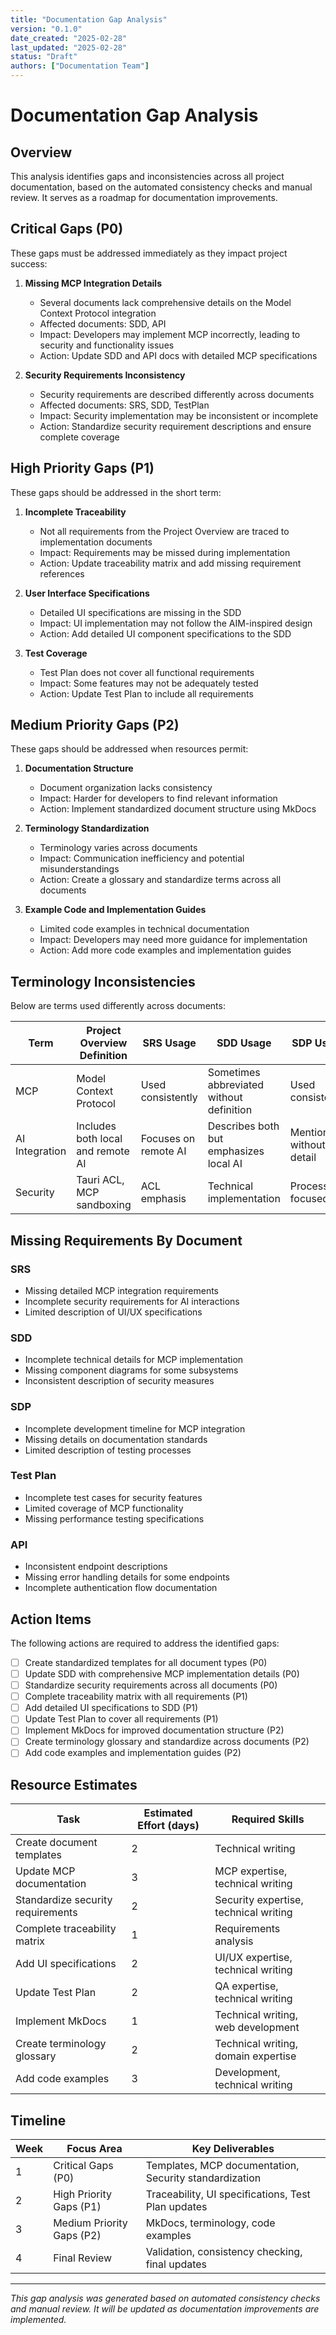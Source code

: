 ```yaml
---
title: "Documentation Gap Analysis"
version: "0.1.0"
date_created: "2025-02-28"
last_updated: "2025-02-28"
status: "Draft"
authors: ["Documentation Team"]
---
```


# Documentation Gap Analysis

## Overview
This analysis identifies gaps and inconsistencies across all project documentation, based on the automated consistency checks and manual review. It serves as a roadmap for documentation improvements.

## Critical Gaps (P0)

These gaps must be addressed immediately as they impact project success:

1. **Missing MCP Integration Details** 
   - Several documents lack comprehensive details on the Model Context Protocol integration
   - Affected documents: SDD, API
   - Impact: Developers may implement MCP incorrectly, leading to security and functionality issues
   - Action: Update SDD and API docs with detailed MCP specifications

2. **Security Requirements Inconsistency** 
   - Security requirements are described differently across documents
   - Affected documents: SRS, SDD, TestPlan
   - Impact: Security implementation may be inconsistent or incomplete
   - Action: Standardize security requirement descriptions and ensure complete coverage

## High Priority Gaps (P1)

These gaps should be addressed in the short term:

1. **Incomplete Traceability**
   - Not all requirements from the Project Overview are traced to implementation documents
   - Impact: Requirements may be missed during implementation
   - Action: Update traceability matrix and add missing requirement references

2. **User Interface Specifications**
   - Detailed UI specifications are missing in the SDD
   - Impact: UI implementation may not follow the AIM-inspired design
   - Action: Add detailed UI component specifications to the SDD

3. **Test Coverage**
   - Test Plan does not cover all functional requirements
   - Impact: Some features may not be adequately tested
   - Action: Update Test Plan to include all requirements

## Medium Priority Gaps (P2)

These gaps should be addressed when resources permit:

1. **Documentation Structure**
   - Document organization lacks consistency
   - Impact: Harder for developers to find relevant information
   - Action: Implement standardized document structure using MkDocs

2. **Terminology Standardization**
   - Terminology varies across documents
   - Impact: Communication inefficiency and potential misunderstandings
   - Action: Create a glossary and standardize terms across all documents

3. **Example Code and Implementation Guides**
   - Limited code examples in technical documentation
   - Impact: Developers may need more guidance for implementation
   - Action: Add more code examples and implementation guides

## Terminology Inconsistencies

Below are terms used differently across documents:

| Term | Project Overview Definition | SRS Usage | SDD Usage | SDP Usage | Test Plan Usage | API Usage |
|------|----------------------------|-----------|-----------|-----------|----------------|-----------|
| MCP | Model Context Protocol | Used consistently | Sometimes abbreviated without definition | Used consistently | Not clearly defined | Used with varying descriptions |
| AI Integration | Includes both local and remote AI | Focuses on remote AI | Describes both but emphasizes local AI | Mentions without detail | Limited test cases | API endpoints vary in description |
| Security | Tauri ACL, MCP sandboxing | ACL emphasis | Technical implementation | Process-focused | Testing approach | API-level security |

## Missing Requirements By Document

### SRS
- Missing detailed MCP integration requirements
- Incomplete security requirements for AI interactions
- Limited description of UI/UX specifications

### SDD
- Incomplete technical details for MCP implementation
- Missing component diagrams for some subsystems
- Inconsistent description of security measures

### SDP
- Incomplete development timeline for MCP integration
- Missing details on documentation standards
- Limited description of testing processes

### Test Plan
- Incomplete test cases for security features
- Limited coverage of MCP functionality
- Missing performance testing specifications

### API
- Inconsistent endpoint descriptions
- Missing error handling details for some endpoints
- Incomplete authentication flow documentation

## Action Items

The following actions are required to address the identified gaps:

- [ ] Create standardized templates for all document types (P0)
- [ ] Update SDD with comprehensive MCP implementation details (P0)
- [ ] Standardize security requirements across all documents (P0)
- [ ] Complete traceability matrix with all requirements (P1)
- [ ] Add detailed UI specifications to SDD (P1)
- [ ] Update Test Plan to cover all requirements (P1)
- [ ] Implement MkDocs for improved documentation structure (P2)
- [ ] Create terminology glossary and standardize across documents (P2)
- [ ] Add code examples and implementation guides (P2)

## Resource Estimates

| Task | Estimated Effort (days) | Required Skills |
|------|-------------------------|-----------------|
| Create document templates | 2 | Technical writing |
| Update MCP documentation | 3 | MCP expertise, technical writing |
| Standardize security requirements | 2 | Security expertise, technical writing |
| Complete traceability matrix | 1 | Requirements analysis |
| Add UI specifications | 2 | UI/UX expertise, technical writing |
| Update Test Plan | 2 | QA expertise, technical writing |
| Implement MkDocs | 1 | Technical writing, web development |
| Create terminology glossary | 2 | Technical writing, domain expertise |
| Add code examples | 3 | Development, technical writing |

## Timeline

| Week | Focus Area | Key Deliverables |
|------|------------|------------------|
| 1 | Critical Gaps (P0) | Templates, MCP documentation, Security standardization |
| 2 | High Priority Gaps (P1) | Traceability, UI specifications, Test Plan updates |
| 3 | Medium Priority Gaps (P2) | MkDocs, terminology, code examples |
| 4 | Final Review | Validation, consistency checking, final updates |

---

*This gap analysis was generated based on automated consistency checks and manual review. It will be updated as documentation improvements are implemented.*
